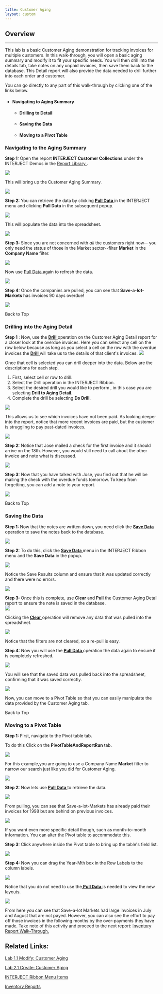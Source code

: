 ```yaml
---
title: Customer Aging
layout: custom
---
```

##  **Overview**
---

This lab is a basic Customer Aging demonstration for tracking invoices for multiple customers. In this walk-through, you will open a basic aging summary and modify it to fit your specific needs. You will then drill into the details tab, take notes on any unpaid invoices, then save them back to the database. This Detail report will also provide the data needed to drill further into each order and customer. 

You can go directly to any part of this walk-through by clicking one of the links below.   


  * ####  Navigating to Aging Summary 

    * ####  Drilling to Detail 

    * ####  Saving the Data 

    * ####  Moving to a Pivot Table 

###  Navigating to the Aging Summary 

**Step 1:** Open the report **INTERJECT Customer Collections** under the INTERJECT Demos  in the [ Report Library ](https://interject.atlassian.net/wiki/display/ID/Report+Library+Basics) . 

![](attachments/128091294/129568273.png)

This will bring up the Customer Aging Summary. 

![](attachments/128091294/128404716.png)

**Step 2:** You can retrieve the data by clicking  [ **Pull Data** ](/wPortal/INTERJECT-Ribbon-Menu-Items_83689479.html) in the INTERJECT menu and clicking **Pull Data** in the subsequent popup. 

![](attachments/128091294/128369916.png)

This will populate the data into the spreadsheet. 

![](attachments/128091294/128324822.png)

**Step 3:** Since you are not concerned with _all_ the customers right now-- you only need the status of those in the Market sector--filter **Market** in the **Company Name** filter. 

![](attachments/128091294/128361857.png)

Now use [ Pull Data ](/wPortal/INTERJECT-Ribbon-Menu-Items_83689479.html) again to refresh the data. 

![](attachments/128091294/128369955.png)

**Step 4:** Once the companies are pulled, you can see that **Save-a-lot-Markets** has invoices 90 days overdue! 

![](attachments/128091294/128222021.png)

Back to Top 

###  Drilling into the Aging Detail 

**Step 1** : Now, use the [ **Drill** ](https://interject.atlassian.net/wiki/display/ID/Interject+Ribbon+Menu+Items#InterjectRibbonMenuItems-DrillData) operation  on the Customer Aging Detail report for a closer look at the overdue invoices. Here you can select any cell on the row below because as long as you select a cell on the row with the overdue invoices the [ **Drill** ](https://interject.atlassian.net/wiki/content-only/viewpage.action?pageId=83689479&iframeId=fallback-mode&user_key=ff8080814d41a454014d440734dd0001&user_id=MariaH&xdm_e=https://interject.atlassian.net/&xsm_c=fallback-mode-fake-key__7710171127443668&cp=/wiki&cv=0.0.0-fallback-mode&lic=none#InterjectRibbonMenuItems-DrillData)will take us to the details of that client's invoices.  ![](attachments/128091294/128363066.png)   

Once that cell is selected you can drill deeper into the data. Below are the descriptions for each step. 

  1. First, select cell or row to drill. 
  2. Select the Drill operation in the INTERJECT Ribbon.  
  3. Select the desired drill you would like to perform , in this case you are selecting **Drill to Aging Detail**.
  4. Complete the drill be selecting **Do Drill**.

![](attachments/128091294/128376566.png)   

This allows us to see which invoices have not been paid. As looking deeper into the report, notice that more recent invoices are paid, but the customer is struggling to pay past-dated invoices. 

![](attachments/128091294/128370262.png)

**Step 2:** Notice that Jose mailed a check for the first invoice and it should arrive on the 18th. However, you would still need to call about the other invoice and note what is discussed. 

![](attachments/128091294/128370300.png)

**Step 3:** Now that you have talked with Jose, you find out that he will be mailing the check with the overdue funds tomorrow. To keep from forgetting, you can add a note to your report. 

![](attachments/128091294/129568522.png)

Back to Top 

###  Saving the Data 

**Step 1:** Now that the notes are written down, you need click the [ **Save Data** ](https://interject.atlassian.net/wiki/display/ID/Interject+Ribbon+Menu+Items#InterjectRibbonMenuItems-SaveData) operation to save the notes back to the database. 

![](attachments/128091294/129568557.png)

**Step 2:** To do this, click the [ **Save Data** ](https://interject.atlassian.net/wiki/display/ID/Interject+Ribbon+Menu+Items#InterjectRibbonMenuItems-SaveData) menu in the INTERJECT Ribbon menu and the **Save Data** in the popup. 

![](attachments/128091294/128370470.png)

Notice the Save Results column and ensure that it was updated correctly and there were no errors.   

![](attachments/128091294/128370649.png)

**Step 3:** Once this is complete, use [ **Clear** ](https://interject.atlassian.net/wiki/content-only/viewpage.action?pageId=83689479&iframeId=fallback-mode&user_key=ff8080814d41a454014d440734dd0001&user_id=MariaH&xdm_e=https://interject.atlassian.net/&xsm_c=fallback-mode-fake-key__7710171127443668&cp=/wiki&cv=0.0.0-fallback-mode&lic=none#InterjectRibbonMenuItems-PullData) and [ **Pull** ](https://interject.atlassian.net/wiki/content-only/viewpage.action?pageId=83689479&iframeId=fallback-mode&user_key=ff8080814d41a454014d440734dd0001&user_id=MariaH&xdm_e=https://interject.atlassian.net/&xsm_c=fallback-mode-fake-key__7710171127443668&cp=/wiki&cv=0.0.0-fallback-mode&lic=none#InterjectRibbonMenuItems-PullData) the Customer Aging Detail report to ensure the note is saved in the database.    
![](attachments/128091294/128370922.png)

Clicking the [ **Clear** ](https://interject.atlassian.net/wiki/content-only/viewpage.action?pageId=83689479&iframeId=fallback-mode&user_key=ff8080814d41a454014d440734dd0001&user_id=MariaH&xdm_e=https://interject.atlassian.net/&xsm_c=fallback-mode-fake-key__4258975169163317&cp=/wiki&cv=0.0.0-fallback-mode&lic=none#InterjectRibbonMenuItems-PullData) operation will remove any data that was pulled into the spreadsheet. 

![](attachments/128091294/128362550.png)   

Notice that the filters are not cleared, so a re-pull is easy. 

**Step 4:** Now you will use the [ **Pull Data** ](https://interject.atlassian.net/wiki/display/ID/Interject+Ribbon+Menu+Items#InterjectRibbonMenuItems-PullData) operation the data again to ensure it is completely refreshed. 

![](attachments/128091294/128371129.png)

You will see that the saved data was pulled back into the spreadsheet, confirming that it was saved correctly. 

![](attachments/128091294/128380536.png)

Now, you can move to a Pivot Table so that you can easily manipulate the data provided by the Customer Aging tab. 

Back to Top 

###  Moving to a Pivot Table 

**Step 1:** First, navigate to the Pivot table tab. 

To do this Click on the **PivotTableAndReportRun** tab. 

![](attachments/128091294/128362930.png)
  
For this example,you are going to use a Company Name **Market** filter to narrow our search just like you did for Customer Aging. 

![](attachments/128091294/128361333.png?width=880)   

**Step 2:** Now lets use [ **Pull Data** ](https://interject.atlassian.net/wiki/content-only/viewpage.action?pageId=83689479&iframeId=fallback-mode&user_key=ff8080814d41a454014d440734dd0001&user_id=MariaH&xdm_e=https://interject.atlassian.net/&xsm_c=fallback-mode-fake-key__7710171127443668&cp=/wiki&cv=0.0.0-fallback-mode&lic=none#InterjectRibbonMenuItems-PullData) to retrieve the data. 

![](attachments/128091294/129568892.png?width=857)

From pulling, you can see that Save-a-lot-Markets has already paid their invoices for 1998 but are behind on previous invoices. 

![](attachments/128091294/128371693.png)

If you want even more specific detail though, such as month-to-month information. You can alter the Pivot table to accommodate this. 

**Step 3:** Click anywhere inside the Pivot table to bring up the table's field list. 

![](attachments/128091294/128361591.png)   

**Step 4:** Now you can drag the Year-Mth box in the Row Labels to the column labels. 

![](attachments/128091294/128298833.gif?width=200)

Notice that you do not need to use the[ **Pull Data** ](https://interject.atlassian.net/wiki/content-only/viewpage.action?pageId=83689479&iframeId=fallback-mode&user_key=ff8080814d41a454014d440734dd0001&user_id=MariaH&xdm_e=https://interject.atlassian.net/&xsm_c=fallback-mode-fake-key__7710171127443668&cp=/wiki&cv=0.0.0-fallback-mode&lic=none#InterjectRibbonMenuItems-PullData) is needed to view the new layouts. 

![](attachments/128091294/128299178.png)

From here you can see that Save-a-lot Markets had large invoices in July and August that are not payed. However, you can also see the effort to pay off those invoices in the following months by the over-payments they have made.  Take note of this activity and proceed to the next report: [ Inventory Report Walk-Through. ](https://interject.atlassian.net/wiki/display/ID/Inventory+Reports)

##  Related Links: 

[ Lab 1.1 Modify: Customer Aging ](/wGetStarted/128428927.html)

[ Lab 2.1 Create: Customer Aging ](/wGetStarted/128429314.html)

[ INTERJECT Ribbon Menu Items ](INTERJECT-Ribbon-Menu-Items_83689479.html)

[ Inventory Reports ](/wAbout/Inventory-Reports_128091499.html)

  

